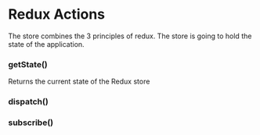 # Redux Actions 

The store combines the 3 principles of redux. The store is going to hold the state of the application. 

### getState() 

Returns the current state of the Redux store

### dispatch() 

### subscribe()
